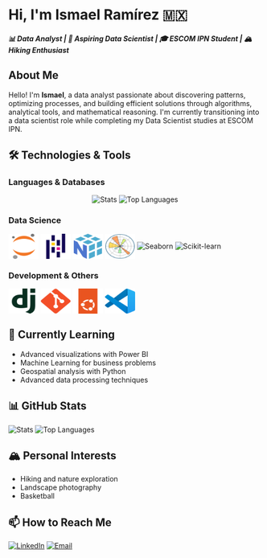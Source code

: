 # Hi, I'm Ismael Ramírez 🇲🇽

##### **📊 Data Analyst | 🚀 Aspiring Data Scientist | 🎓 ESCOM IPN Student | 🏔️ Hiking Enthusiast**

## About Me

Hello! I'm **Ismael**, a data analyst passionate about discovering patterns, optimizing processes, and building efficient solutions through algorithms, analytical tools, and mathematical reasoning. I'm currently transitioning into a data scientist role while completing my Data Scientist studies at ESCOM IPN.

## 🛠️ Technologies & Tools

### Languages & Databases
<p align="center">
  <img src="https://github-readme-stats.vercel.app/api?username=IsmaelDatos&show_icons=true&theme=dark&bg_color=00000000&text_color=4ade80&icon_color=4ade80&title_color=4ade80" alt="Stats">  <img src="https://github-readme-stats.vercel.app/api/top-langs/?username=IsmaelDatos&layout=compact&theme=dark&bg_color=00000000&text_color=4ade80&title_color=4ade80" alt="Top Languages">
</p>

### Data Science
<p align="left">
  <img align="center" alt="Jupyter" height="50" width="60" src="https://raw.githubusercontent.com/devicons/devicon/master/icons/jupyter/jupyter-original.svg">  <img align="center" alt="Pandas" height="50" width="60" src="https://raw.githubusercontent.com/devicons/devicon/master/icons/pandas/pandas-original.svg">  <img align="center" alt="NumPy" height="50" width="60" src="https://raw.githubusercontent.com/devicons/devicon/master/icons/numpy/numpy-original.svg">  <img align="center" alt="Matplotlib" height="50" width="60" src="https://raw.githubusercontent.com/devicons/devicon/master/icons/matplotlib/matplotlib-original.svg">  <img align="center" alt="Seaborn" height="50" width="60" src="https://seaborn.pydata.org/_images/logo-mark-lightbg.svg">  <img align="center" alt="Scikit-learn" height="50" width="60" src="https://upload.wikimedia.org/wikipedia/commons/0/05/Scikit_learn_logo_small.svg">
</p>

### Development & Others
<p align="left">
  <img align="center" alt="Django" height="50" width="60" src="https://raw.githubusercontent.com/devicons/devicon/master/icons/django/django-plain.svg">  <img align="center" alt="Git" height="50" width="60" src="https://raw.githubusercontent.com/devicons/devicon/master/icons/git/git-original.svg">  <img align="center" alt="Ubuntu" height="50" width="60" src="https://raw.githubusercontent.com/devicons/devicon/master/icons/ubuntu/ubuntu-plain.svg">  <img align="center" alt="VSCode" height="50" width="60" src="https://raw.githubusercontent.com/devicons/devicon/master/icons/vscode/vscode-original.svg">
</p>


## 🌱 Currently Learning
- Advanced visualizations with Power BI
- Machine Learning for business problems
- Geospatial analysis with Python
- Advanced data processing techniques

## 📊 GitHub Stats
<p align="left">
  <img src="https://github-readme-stats.vercel.app/api?username=IsmaelDatos&show_icons=true&theme=dark&bg_color=00000000&text_color=4ade80&icon_color=4ade80&title_color=4ade80" alt="Stats">  <img src="https://github-readme-stats.vercel.app/api/top-langs/?username=IsmaelDatos&layout=compact&theme=dark&bg_color=00000000&text_color=4ade80&title_color=4ade80" alt="Top Languages" height="195" width="250" >
</p>

## 🏔️ Personal Interests
- Hiking and nature exploration
- Landscape photography
- Basketball

## 📫 How to Reach Me
[![LinkedIn](https://img.shields.io/badge/LinkedIn-0077B5?style=for-the-badge&logo=linkedin&logoColor=white)](https://www.linkedin.com/in/ismaeldatos/) 
[![Email](https://img.shields.io/badge/Gmail-D14836?style=for-the-badge&logo=gmail&logoColor=white)](mailto:ramirez.ismael.datos@gmail.com)
